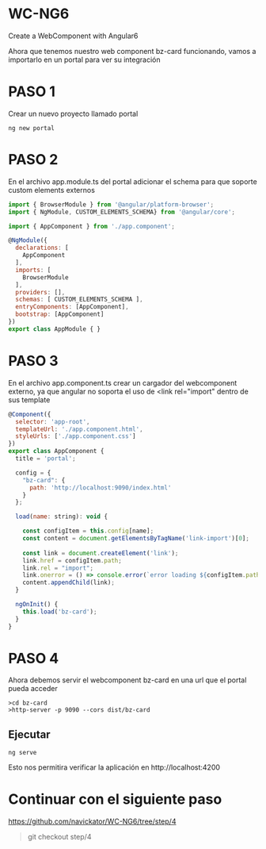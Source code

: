 # WC-NG6
Create a WebComponent with Angular6

Ahora que tenemos nuestro web component bz-card funcionando, vamos a importarlo en un portal para ver su integración
# PASO 1
Crear un nuevo proyecto llamado portal
```
ng new portal
```

# PASO 2
En el archivo app.module.ts del portal adicionar el schema para que soporte custom elements externos

```javascript
import { BrowserModule } from '@angular/platform-browser';
import { NgModule, CUSTOM_ELEMENTS_SCHEMA} from '@angular/core';

import { AppComponent } from './app.component';

@NgModule({
  declarations: [
    AppComponent
  ],
  imports: [
    BrowserModule
  ],
  providers: [],
  schemas: [ CUSTOM_ELEMENTS_SCHEMA ],
  entryComponents: [AppComponent],
  bootstrap: [AppComponent]
})
export class AppModule { }
```

# PASO 3 
En el archivo app.component.ts crear un cargador del webcomponent externo, ya que angular no soporta el uso de <link rel="import" dentro de sus template

```javascript
@Component({
  selector: 'app-root',
  templateUrl: './app.component.html',
  styleUrls: ['./app.component.css']
})
export class AppComponent {
  title = 'portal';

  config = {
    "bz-card": {
      path: 'http://localhost:9090/index.html'
    }
  };

  load(name: string): void {

    const configItem = this.config[name];
    const content = document.getElementsByTagName('link-import')[0];
  
    const link = document.createElement('link');
    link.href = configItem.path;
    link.rel = "import";
    link.onerror = () => console.error(`error loading ${configItem.path}`);
    content.appendChild(link);
  }

  ngOnInit() {
    this.load('bz-card');
  }
}
```

# PASO 4

Ahora debemos servir el webcomponent bz-card en una url que el portal pueda acceder

```terminal
>cd bz-card
>http-server -p 9090 --cors dist/bz-card
```

## Ejecutar
```
ng serve
```

Esto nos permitira verificar la aplicación en http://localhost:4200


# Continuar con el siguiente paso
https://github.com/navickator/WC-NG6/tree/step/4

> git checkout step/4
